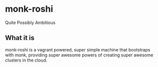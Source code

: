 # monk-roshi
Quite Possibly Ambitious

## What it is

monk-roshi is a vagrant powered, super simple machine that bootstraps with monk, providing super awesome powers of creating super awesome clusters in the cloud.
